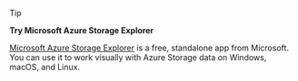 > [!TIP]
> 
> **Try Microsoft Azure Storage Explorer**
> 
> [Microsoft Azure Storage Explorer](/azure/vs-azure-tools-storage-manage-with-storage-explorer) is a free, standalone app from Microsoft. You can use it to work visually with Azure Storage data on Windows, macOS, and Linux.
> 
>
